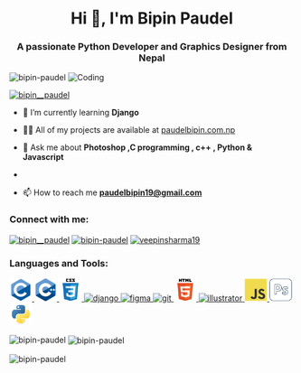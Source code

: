 <h1 align="center">Hi 👋, I'm Bipin Paudel</h1>
<h3 align="center">A passionate Python Developer and Graphics Designer from Nepal</h3>

<img align="right" alt="Coding" width="400" src="https://media.istockphoto.com/id/1356364287/photo/close-up-focus-on-persons-hands-typing-on-the-desktop-computer-backlit-keyboard-screens-show.jpg?s=612x612&w=0&k=20&c=ijjq-DLNxIaPuGvIX8k06IZxMAjGpyJeboaV_byCX9k=">

<p align="left"> <img src="https://komarev.com/ghpvc/?username=bipin-paudel&label=Profile%20views&color=0e75b6&style=flat" alt="bipin-paudel" /> </p>

<p align="left"> <a href="https://twitter.com/bipin__paudel" target="blank"><img src="https://img.shields.io/twitter/follow/bipin__paudel?logo=twitter&style=for-the-badge" alt="bipin__paudel" /></a> </p>

- 🌱 I’m currently learning **Django**

- 👨‍💻 All of my projects are available at [paudelbipin.com.np](paudelbipin.com.np)

- 💬 Ask me about **Photoshop ,C programming , c++ , Python & Javascript**
- 

- 📫 How to reach me **paudelbipin19@gmail.com**

<h3 align="left">Connect with me:</h3>
<p align="left">
<a href="https://twitter.com/bipin__paudel" target="blank"><img align="center" src="https://raw.githubusercontent.com/rahuldkjain/github-profile-readme-generator/master/src/images/icons/Social/twitter.svg" alt="bipin__paudel" height="30" width="40" /></a>
<a href="https://linkedin.com/in/bipin-paudel" target="blank"><img align="center" src="https://raw.githubusercontent.com/rahuldkjain/github-profile-readme-generator/master/src/images/icons/Social/linked-in-alt.svg" alt="bipin-paudel" height="30" width="40" /></a>
<a href="https://www.hackerrank.com/veepinsharma19" target="blank"><img align="center" src="https://raw.githubusercontent.com/rahuldkjain/github-profile-readme-generator/master/src/images/icons/Social/hackerrank.svg" alt="veepinsharma19" height="30" width="40" /></a>
</p>

<h3 align="left">Languages and Tools:</h3>
<p align="left"> <a href="https://www.cprogramming.com/" target="_blank" rel="noreferrer"> <img src="https://raw.githubusercontent.com/devicons/devicon/master/icons/c/c-original.svg" alt="c" width="40" height="40"/> </a> <a href="https://www.w3schools.com/cpp/" target="_blank" rel="noreferrer"> <img src="https://raw.githubusercontent.com/devicons/devicon/master/icons/cplusplus/cplusplus-original.svg" alt="cplusplus" width="40" height="40"/> </a> <a href="https://www.w3schools.com/css/" target="_blank" rel="noreferrer"> <img src="https://raw.githubusercontent.com/devicons/devicon/master/icons/css3/css3-original-wordmark.svg" alt="css3" width="40" height="40"/> </a> <a href="https://www.djangoproject.com/" target="_blank" rel="noreferrer"> <img src="https://cdn.worldvectorlogo.com/logos/django.svg" alt="django" width="40" height="40"/> </a> <a href="https://www.figma.com/" target="_blank" rel="noreferrer"> <img src="https://www.vectorlogo.zone/logos/figma/figma-icon.svg" alt="figma" width="40" height="40"/> </a> <a href="https://git-scm.com/" target="_blank" rel="noreferrer"> <img src="https://www.vectorlogo.zone/logos/git-scm/git-scm-icon.svg" alt="git" width="40" height="40"/> </a> <a href="https://www.w3.org/html/" target="_blank" rel="noreferrer"> <img src="https://raw.githubusercontent.com/devicons/devicon/master/icons/html5/html5-original-wordmark.svg" alt="html5" width="40" height="40"/> </a> <a href="https://www.adobe.com/in/products/illustrator.html" target="_blank" rel="noreferrer"> <img src="https://www.vectorlogo.zone/logos/adobe_illustrator/adobe_illustrator-icon.svg" alt="illustrator" width="40" height="40"/> </a> <a href="https://developer.mozilla.org/en-US/docs/Web/JavaScript" target="_blank" rel="noreferrer"> <img src="https://raw.githubusercontent.com/devicons/devicon/master/icons/javascript/javascript-original.svg" alt="javascript" width="40" height="40"/> </a> <a href="https://www.photoshop.com/en" target="_blank" rel="noreferrer"> <img src="https://raw.githubusercontent.com/devicons/devicon/master/icons/photoshop/photoshop-line.svg" alt="photoshop" width="40" height="40"/> </a> <a href="https://www.python.org" target="_blank" rel="noreferrer"> <img src="https://raw.githubusercontent.com/devicons/devicon/master/icons/python/python-original.svg" alt="python" width="40" height="40"/> </a> </p>

<p><img align="left" src="https://github-readme-stats.vercel.app/api/top-langs?username=bipin-paudel&show_icons=true&locale=en&layout=compact" alt="bipin-paudel" /></p>

<p>&nbsp;<img align="center" src="https://github-readme-stats.vercel.app/api?username=bipin-paudel&show_icons=true&locale=en" alt="bipin-paudel" /></p>

<p><img align="center" src="https://github-readme-streak-stats.herokuapp.com/?user=bipin-paudel&" alt="bipin-paudel" /></p>

